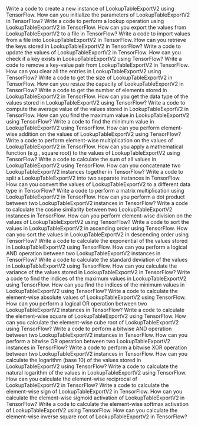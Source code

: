 Write a code to create a new instance of LookupTableExportV2 using TensorFlow.
How can you initialize the parameters of LookupTableExportV2 in TensorFlow?
Write a code to perform a lookup operation using LookupTableExportV2 in TensorFlow.
How can you export the values from LookupTableExportV2 to a file in TensorFlow?
Write a code to import values from a file into LookupTableExportV2 in TensorFlow.
How can you retrieve the keys stored in LookupTableExportV2 in TensorFlow?
Write a code to update the values of LookupTableExportV2 in TensorFlow.
How can you check if a key exists in LookupTableExportV2 using TensorFlow?
Write a code to remove a key-value pair from LookupTableExportV2 in TensorFlow.
How can you clear all the entries in LookupTableExportV2 using TensorFlow?
Write a code to get the size of LookupTableExportV2 in TensorFlow.
How can you resize the capacity of LookupTableExportV2 in TensorFlow?
Write a code to get the number of elements stored in LookupTableExportV2 in TensorFlow.
How can you get the data type of the values stored in LookupTableExportV2 using TensorFlow?
Write a code to compute the average value of the values stored in LookupTableExportV2 in TensorFlow.
How can you find the maximum value in LookupTableExportV2 using TensorFlow?
Write a code to find the minimum value in LookupTableExportV2 using TensorFlow.
How can you perform element-wise addition on the values of LookupTableExportV2 using TensorFlow?
Write a code to perform element-wise multiplication on the values of LookupTableExportV2 in TensorFlow.
How can you apply a mathematical function (e.g., square root) to the values of LookupTableExportV2 using TensorFlow?
Write a code to calculate the sum of all values in LookupTableExportV2 using TensorFlow.
How can you concatenate two LookupTableExportV2 instances together in TensorFlow?
Write a code to split a LookupTableExportV2 into two separate instances in TensorFlow.
How can you convert the values of LookupTableExportV2 to a different data type in TensorFlow?
Write a code to perform a matrix multiplication using LookupTableExportV2 in TensorFlow.
How can you perform a dot product between two LookupTableExportV2 instances in TensorFlow?
Write a code to calculate the cosine similarity between two LookupTableExportV2 instances in TensorFlow.
How can you perform element-wise division on the values of LookupTableExportV2 using TensorFlow?
Write a code to sort the values in LookupTableExportV2 in ascending order using TensorFlow.
How can you sort the values in LookupTableExportV2 in descending order using TensorFlow?
Write a code to calculate the exponential of the values stored in LookupTableExportV2 using TensorFlow.
How can you perform a logical AND operation between two LookupTableExportV2 instances in TensorFlow?
Write a code to calculate the standard deviation of the values in LookupTableExportV2 using TensorFlow.
How can you calculate the variance of the values stored in LookupTableExportV2 in TensorFlow?
Write a code to find the indices of the maximum values in LookupTableExportV2 using TensorFlow.
How can you find the indices of the minimum values in LookupTableExportV2 using TensorFlow?
Write a code to calculate the element-wise absolute values of LookupTableExportV2 using TensorFlow.
How can you perform a logical OR operation between two LookupTableExportV2 instances in TensorFlow?
Write a code to calculate the element-wise square of LookupTableExportV2 using TensorFlow.
How can you calculate the element-wise cube root of LookupTableExportV2 using TensorFlow?
Write a code to perform a bitwise AND operation between two LookupTableExportV2 instances in TensorFlow.
How can you perform a bitwise OR operation between two LookupTableExportV2 instances in TensorFlow?
Write a code to perform a bitwise XOR operation between two LookupTableExportV2 instances in TensorFlow.
How can you calculate the logarithm (base 10) of the values stored in LookupTableExportV2 using TensorFlow?
Write a code to calculate the natural logarithm of the values in LookupTableExportV2 using TensorFlow.
How can you calculate the element-wise reciprocal of LookupTableExportV2 in TensorFlow?
Write a code to calculate the element-wise sign of LookupTableExportV2 in TensorFlow.
How can you calculate the element-wise sigmoid activation of LookupTableExportV2 in TensorFlow?
Write a code to calculate the element-wise softmax activation of LookupTableExportV2 using TensorFlow.
How can you calculate the element-wise inverse square root of LookupTableExportV2 in TensorFlow?